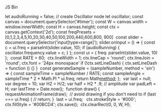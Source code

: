 JS Bin

let  audioRunning  =  false;
// create Oscillator node
let  oscillator;
const  canvas  =  document.querySelector('#timer');
const  W  =  canvas.width  =  window.innerWidth;
const  H  =  canvas.height;
const  ctx  =  canvas.getContext('2d');
const  freqPresets  = [0,1,2,3,4,5,10,20,30,40,50,100,200,440,600,800, 900]
​
const  slider  =  document.querySelector('input[type=range]');
slider.oninput  = () => {
 const  c  =  ui.freq  =  parseInt(slider.value, 10);
 if (audioRunning) {
 oscillator.frequency.value  =  c;
}
};
const  ui  = { freq: parseInt(slider.value, 10) };
​
const  RATE  =  60;
​
ctx.lineWidth  =  1;
ctx.lineCap  =  'round';
ctx.lineJoin  =  'round';
ctx.font  =  '24px monospace'
if (!ctx.setLineDash) {
 ctx.setLineDash  =  function () {}
}
​
​
const  generateSample  = (sampleNumber, method  =  'sin') => {
 const  sampleTime  =  sampleNumber  /  RATE;
 const  sampleAngle  =  sampleTime  *  2  *  Math.PI  *  ui.freq;
 return  Math[method](sampleAngle);
};
​
var  last  =  null;
var  degree  =  10;
var  H2  =  H/2;
var  half  =  H2  *  .9; // amplitude
var  padLeft  =  H;
var  lastTime  =  Date.now();
​
function  draw() {
 requestAnimationFrame(draw);
​
 // avoid drawing if you don't need to
 if (last  ===  ui.freq) {
// return;
}
​
 last  =  ui.freq;
​
​
 ctx.strokeStyle  =  '#000';
 ctx.fillStyle  =  '#00BCD4';
 ctx.save();
​
 ctx.clearRect(0, 0, W, H);
​